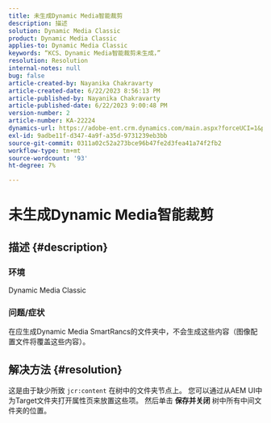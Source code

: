 ```yaml
---
title: 未生成Dynamic Media智能裁剪
description: 描述
solution: Dynamic Media Classic
product: Dynamic Media Classic
applies-to: Dynamic Media Classic
keywords: “KCS、Dynamic Media智能裁剪未生成，”
resolution: Resolution
internal-notes: null
bug: false
article-created-by: Nayanika Chakravarty
article-created-date: 6/22/2023 8:56:13 PM
article-published-by: Nayanika Chakravarty
article-published-date: 6/22/2023 9:00:48 PM
version-number: 2
article-number: KA-22224
dynamics-url: https://adobe-ent.crm.dynamics.com/main.aspx?forceUCI=1&pagetype=entityrecord&etn=knowledgearticle&id=31c3c432-3f11-ee11-8f6d-6045bd006d92
exl-id: 9adbe11f-d347-4a9f-a35d-9731239eb3bb
source-git-commit: 0311a02c52a273bce96b47fe2d3fea41a74f2fb2
workflow-type: tm+mt
source-wordcount: '93'
ht-degree: 7%

---
```


# 未生成Dynamic Media智能裁剪

## 描述 {#description}


### 环境

Dynamic Media Classic

### 问题/症状

在应生成Dynamic Media SmartRancs的文件夹中，不会生成这些内容（图像配置文件将覆盖这些内容）。


## 解决方法 {#resolution}


这是由于缺少所致 `jcr:content` 在树中的文件夹节点上。 您可以通过从AEM UI中为Target文件夹打开属性页来放置这些项。 然后单击 <b>保存并关闭</b> 树中所有中间文件夹的位置。
